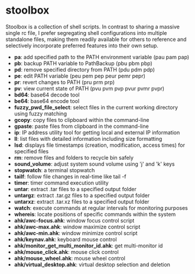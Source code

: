 # stoolbox
Stoolbox is a collection of shell scripts. In contrast to sharing a massive single rc file, I prefer segregating shell configurations into multiple standalone files, making them readily available for others to reference and selectively incorporate preferred features into their own setup.

- **pa**: add specified path to the PATH environment variable (pau pam pap)
- **pb**: backup PATH variable to PathBackup (pbu pbm pbp)
- **pd**: remove specified directory from PATH (pdu pdm pdp)
- **pe**: edit PATH variable (peu pem pep peur pemr pepr)
- **pr**: revert changes to PATH (pru prm prp)
- **pv**: view current state of PATH (pvu pvm pvp pvur pvmr pvpr)
- **bd64**: base64 decode tool
- **be64**: base64 encode tool
- **fuzzy_pwd_file_select**: select files in the current working directory using fuzzy matching
- **gcopy**: copy files to clipboard within the command-line
- **gpaste**: paste files from clipboard in the command-line
- **ip**: IP address utility tool for getting local and external IP information
- **ll**: list files with detailed information including size formatting
- **lsd**: displays file timestamps (creation, modification, access times) for specified files
- **rm**: remove files and folders to recycle bin safely
- **sound_volume**: adjust system sound volume using 'j' and 'k' keys
- **stopwatch**: a terminal stopwatch
- **tailf**: follow file changes in real-time like tail -f
- **timer**: timer command execution utility
- **untar**: extract .tar files to a specified output folder
- **untargz**: extract .tar.gz files to a specified output folder
- **untarxz**: extract .tar.xz files to a specified output folder
- **watch**: execute commands at regular intervals for monitoring purposes
- **whereis**: locate positions of specific commands within the system
- **ahk/awc-focus.ahk**: window focus control script
- **ahk/awc-max.ahk**: window maximize control script
- **ahk/awc-min.ahk**: window minimize control script
- **ahk/keynav.ahk**: keyboard mouse control
- **ahk/monitor_get_multi_monitor_id.ahk**: get multi-monitor id
- **ahk/mouse_click.ahk**: mouse click control
- **ahk/mouse_wheel.ahk**: mouse wheel control
- **ahk/virtual_desktop.ahk**: virtual desktop selection and deletion
